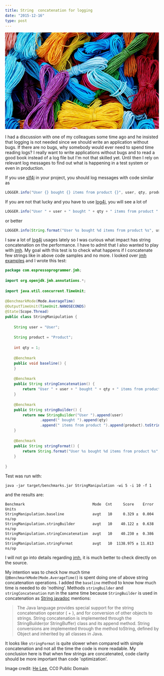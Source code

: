 ```yaml
---
title: String  concatenation for logging
date: "2015-12-16"
type: post
---
```


![Featured imaged][featured-image]

I had a discussion with one of my colleagues some time ago and he insisted that logging is not needed since we should write an application without bugs. If there are no bugs, why somebody would ever need to spend time reading logs? I really want to write applications without bugs and to read a good book instead of a log file but I'm not that skilled yet. Until then I rely on relevant log messages to find out what is happening in a test system or even in production.

If you use [slf4j][slf4j] in your project, you should log messages with code similar as

```java
LOGGER.info("User {} bought {} items from product {}", user, qty, product);
```

If you are not that lucky and you have to use [log4j][log4j], you will see a lot of

```java
LOGGER.info("User " + user + " bought " + qty + " items from product " + product);
```

or better

```java
LOGGER.info(String.format("User %s bought %d items from product %s", user, qty, product));
```

I saw a lot of [log4j][log4j] usages lately so I was curious what impact has string concatenation on the performance. I have to admit that I also wanted to play with [jmh][jmh]. My goal with this test is to check what happens if I concatenate few strings like in above code samples and no more. I looked over [jmh examples][jmh-examples] and I wrote this test:

```java
package com.espressoprogrammer.jmh;

import org.openjdk.jmh.annotations.*;

import java.util.concurrent.TimeUnit;

@BenchmarkMode(Mode.AverageTime)
@OutputTimeUnit(TimeUnit.NANOSECONDS)
@State(Scope.Thread)
public class StringManipulation {

    String user = "User";

    String product = "Product";

    int qty = 1;

    @Benchmark
    public void baseline() {
    }

    @Benchmark
    public String stringConcatenation() {
        return "User " + user + " bought " + qty + " items from product " + product;
    }

    @Benchmark
    public String stringBuilder() {
        return new StringBuilder("User ").append(user)
                .append(" bought ").append(qty)
                .append(" items from product ").append(product).toString();
    }

    @Benchmark
    public String stringFormat() {
        return String.format("User %s bought %d items from product %s", user, qty, product);
    }

}
```

Test was run with:

```
java -jar target/benchmarks.jar StringManipulation -wi 5 -i 10 -f 1
```

and the results are:

```
Benchmark                               Mode  Cnt     Score    Error  Units
StringManipulation.baseline             avgt   10     0.329 ±  0.004  ns/op
StringManipulation.stringBuilder        avgt   10    40.122 ±  0.638  ns/op
StringManipulation.stringConcatenation  avgt   10    40.230 ±  0.386  ns/op
StringManipulation.stringFormat         avgt   10  1138.975 ± 11.813  ns/op
```

I will not go into details regarding [jmh][jmh], it is much better to check directly on the source.

My intention was to check how much time (`@BenchmarkMode(Mode.AverageTime)`) is spent doing one of above string concatenation operations.
I added the `baseline` method to know how much time is needed to do 'nothing'. Methods `stringBuilder` and `stringConcatenation` run in the same time because `StringBuilder` is used in concatenation as [String javadoc][string-javadoc] mentions:

> The Java language provides special support for the string concatenation operator ( + ), and for conversion of other objects to strings. String concatenation is implemented through the StringBuilder(or StringBuffer) class and its append method. String conversions are implemented through the method toString, defined by Object and inherited by all classes in Java.

It looks like `stringFormat` is quite slower when compared with simple concatenation and not all the time the code is more readable. My conclusion here is that when few strings are concatenated, code clarity should be more important than code 'optimization'.

Image credit: [He Lee][helee54-pixabay], CC0 Public Domain

[featured-image]: strings.jpg
[log4j]: https://logging.apache.org/log4j/1.2/ "Apache log4j™ 1.2"
[slf4j]: http://www.slf4j.org/ "Simple Logging Facade for Java (SLF4J)"
[jmh]: http://openjdk.java.net/projects/code-tools/jmh/ "JMH is a Java harness for building, running, and analysing nano/micro/milli/macro benchmarks written in Java and other languages targetting the JVM."
[jmh-examples]: http://hg.openjdk.java.net/code-tools/jmh/file/tip/jmh-samples/src/main/java/org/openjdk/jmh/samples/
[string-javadoc]: https://docs.oracle.com/javase/8/docs/api/java/lang/String.html "Class String"
[helee54-pixabay]: https://pixabay.com/en/users/helee54-28218/
